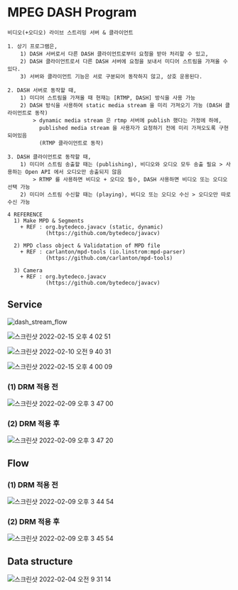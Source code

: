 # MPEG DASH Program
~~~
비디오(+오디오) 라이브 스트리밍 서버 & 클라이언트

1. 상기 프로그램은, 
    1) DASH 서버로서 다른 DASH 클라이언트로부터 요청을 받아 처리할 수 있고, 
    2) DASH 클라이언트로서 다른 DASH 서버에 요청을 보내서 미디어 스트림을 가져올 수 있다.
    3) 서버와 클라이언트 기능은 서로 구분되어 동작하지 않고, 상호 운용된다.

2. DASH 서버로 동작할 때, 
    1) 미디어 스트림을 가져올 때 현재는 [RTMP, DASH] 방식을 사용 가능
    2) DASH 방식을 사용하여 static media stream 을 미리 가져오기 가능 (DASH 클라이언트로 동작)
        > dynamic media stream 은 rtmp 서버에 publish 했다는 가정에 하에, 
          published media stream 을 사용자가 요청하기 전에 미리 가져오도록 구현되어있음
          (RTMP 클라이언트로 동작)

3. DASH 클라이언트로 동작할 때, 
    1) 미디어 스트림 송출할 때는 (publishing), 비디오와 오디오 모두 송출 필요 > 사용하는 Open API 에서 오디오만 송출되지 않음
        > RTMP 를 사용하면 비디오 + 오디오 필수, DASH 사용하면 비디오 또는 오디오 선택 가능
    2) 미디어 스트림 수신할 때는 (playing), 비디오 또는 오디오 수신 > 오디오만 따로 수신 가능

4 REFERENCE
  1) Make MPD & Segments
    + REF : org.bytedeco.javacv (static, dynamic)
            (https://github.com/bytedeco/javacv)

  2) MPD class object & Validatation of MPD file
    + REF : carlanton/mpd-tools (io.linstrom:mpd-parser)
            (https://github.com/carlanton/mpd-tools)

  3) Camera
    + REF : org.bytedeco.javacv
            (https://github.com/bytedeco/javacv)

~~~

## Service
![dash_stream_flow](https://user-images.githubusercontent.com/37236920/159614833-43d3128c-fadb-435f-a528-80d496463b57.png)
  
![스크린샷 2022-02-15 오후 4 02 51](https://user-images.githubusercontent.com/37236920/154009715-e31fbbd9-d4b9-489d-93ed-ec72d3c00b1a.png)
  
![스크린샷 2022-02-10 오전 9 40 31](https://user-images.githubusercontent.com/37236920/153314792-6cc61897-911f-4924-a8fc-79ce2cf6131a.png)
  
![스크린샷 2022-02-15 오후 4 00 09](https://user-images.githubusercontent.com/37236920/154009420-a567b62f-65b4-41a2-8f8c-a64962c628d9.png)
  
### (1) DRM 적용 전
![스크린샷 2022-02-09 오후 3 47 00](https://user-images.githubusercontent.com/37236920/153136606-7c5bbc7c-249f-4b8d-a3ea-3b73cc8277ae.png)
  
### (2) DRM 적용 후
![스크린샷 2022-02-09 오후 3 47 20](https://user-images.githubusercontent.com/37236920/153136655-ae0c1257-ba93-4c56-b355-5c22eae7b844.png)
  
## Flow
### (1) DRM 적용 전
![스크린샷 2022-02-09 오후 3 44 54](https://user-images.githubusercontent.com/37236920/153136334-78c4ca9a-ef10-42f1-bcea-40a263869f1c.png)
  
### (2) DRM 적용 후
![스크린샷 2022-02-09 오후 3 45 54](https://user-images.githubusercontent.com/37236920/153136472-932d3a75-a20f-452f-b31e-6d7a2e9b2929.png)
  
## Data structure
![스크린샷 2022-02-04 오전 9 31 14](https://user-images.githubusercontent.com/37236920/152452171-363bed03-416d-433a-85d5-b85c394b1ff4.png)
  
